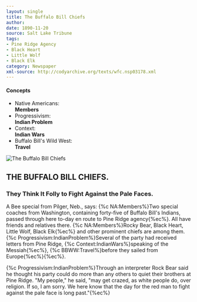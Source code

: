 ```yaml
---
layout: single
title: The Buffalo Bill Chiefs
author: 
date: 1890-11-20
source: Salt Lake Tribune
tags:
- Pine Ridge Agency
- Black Heart
- Little Wolf
- Black Elk
category: Newspaper
xml-source: http://codyarchive.org/texts/wfc.nsp03178.xml
---
```

<div class="concepts">
    <h4>Concepts</h4>
    <div class="keywords">
        <ul>
            <li>
                <span title="NA:Members" style="background-color: transparent;">
                    <a title="NA:Members" onmouseover="highlightSpan(this.getAttribute('title'))">
                        Native Americans:
                        <br />
                        <strong>Members</strong>
                    </a>  
                </span>
            </li>
            <li>
                <span title="Progressivism:IndianProblem" style="background-color: transparent;">
                    <a title="Progressivism:IndianProblem" onmouseover="highlightSpan(this.getAttribute('title'))">
                        Progressivism:
                        <br />
                        <strong>Indian Problem</strong>
                    </a>  
                </span>
            </li>
            <li>
                <span title="Context:IndianWars" style="background-color: transparent;">
                    <a title="Context:IndianWars" onmouseover="highlightSpan(this.getAttribute('title'))">
                        Context:
                        <br />
                        <strong>Indian Wars</strong>
                    </a>  
                </span>
            </li>
            <li>
                <span title="BBWW:Travel" style="background-color: transparent;">
                    <a title="BBWW:Travel" onmouseover="highlightSpan(this.getAttribute('title'))">
                        Buffalo Bill's Wild West:
                        <br />
                        <strong>Travel</strong>
                    </a>  
                </span>
            </li>
        </ul>
    </div>
</div>

![The Buffalo Bill Chiefs](http://codyarchive.org/figures/250/wfc.nsp03178.3.jpg "The Buffalo Bill Chiefs")

<section class="contentside">
<h2>THE BUFFALO BILL CHIEFS.</h2>

<h3>They Think It Folly to Fight Against the Pale Faces.</h3>

A Bee special from Pilger, Neb., says: {%c NA:Members%}Two special coaches from Washington, containing forty-five of Buffalo Bill's Indians, passed through here to-day en route to Pine Ridge agency{%ec%}. All have friends and relatives there. {%c NA:Members%}Rocky Bear, Black Heart, Little Wolf, Black Elk{%ec%} and other prominent chiefs are among them. {%c Progressivism:IndianProblem%}Several of the party had received letters from Pine Ridge, {%c Context:IndianWars%}speaking of the Messiah{%ec%}, {%c BBWW:Travel%}before they sailed from Europe{%ec%}{%ec%}.

{%c Progressivism:IndianProblem%}Through an interpreter Rock Bear said he thought his party could do more than any others to quiet their brothers at Pine Ridge. "My people," he said, "may get crazed, as white people do, over religion. If so, I am sorry. We here know that the day for the red man to fight against the pale face is long past."{%ec%}
</section>